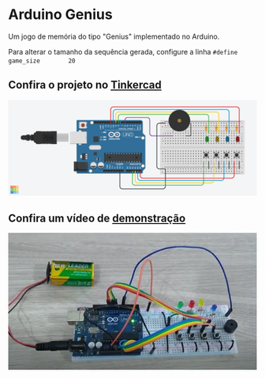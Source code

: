 # Arduino Genius
Um jogo de memória do tipo "Genius" implementado no Arduino.

Para alterar o tamanho da sequência gerada, configure a linha ```#define game_size 		  20```

## Confira o projeto no [Tinkercad](https://www.tinkercad.com/things/lK6OhdzAJsQ)
<img src="circuit.png" width="640">

## Confira um vídeo de [demonstração](https://www.youtube.com/watch?v=cDxtiRnfyAA)
<img src="protoboard.png" width="640">
